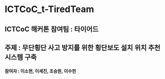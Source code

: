 # ICTCoC_t-TiredTeam

## ICTCoC 해커톤 참여팀 : 타이어드 
## 주제 : 무단횡단 사고 방지를 위한 횡단보도 설치 위치 추천 시스템 구축

#### 참여자 : 이소현, 이세진, 조승원, 이수헌 

